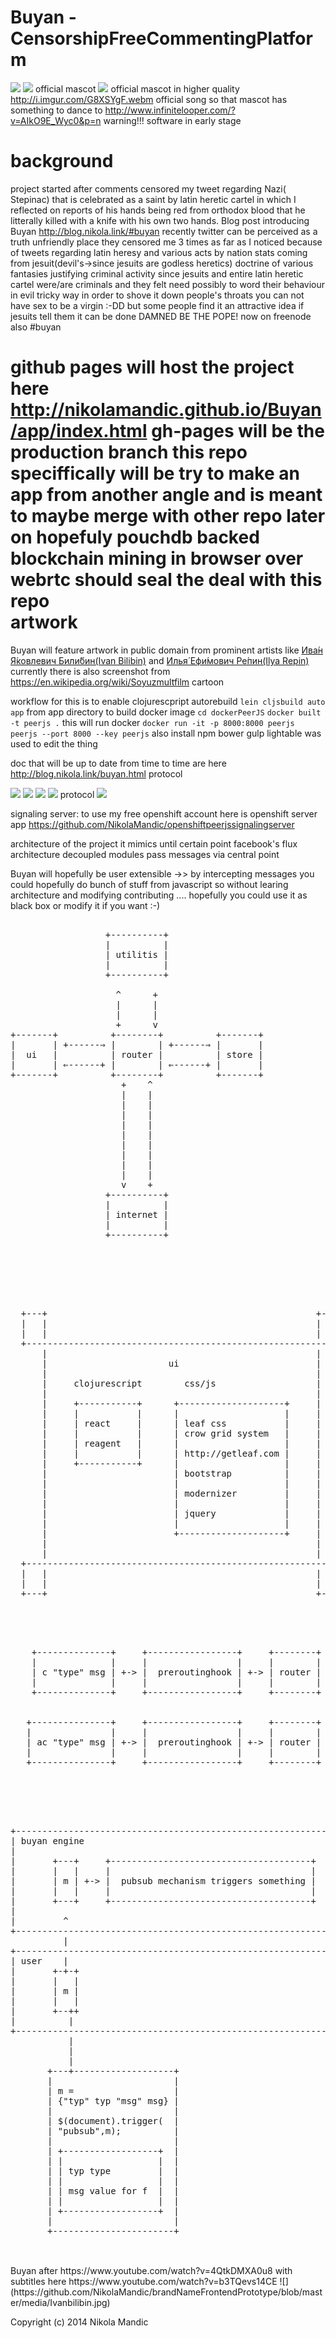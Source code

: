 # Buyan - CensorshipFreeCommentingPlatform
![](https://github.com/NikolaMandic/brandNameFrontendPrototype/blob/master/media/gr7dex10.gif)
![](https://github.com/NikolaMandic/Buyan/blob/master/media/a8d3d362bb2a50296a5d813f3c686e50.gif)
official mascot
![](https://github.com/NikolaMandic/brandNameFrontendPrototype/blob/master/media/250px-Ivan_Bilibin_126.gif)
official mascot in higher quality
http://i.imgur.com/G8XSYgF.webm
official song so that mascot has something to dance to
http://www.infinitelooper.com/?v=AIkO9E_Wyc0&p=n
warning!!! software in early stage
# background
project started after comments censored my tweet regarding Nazi( Stepinac) that is celebrated as a saint by latin heretic cartel in which I reflected on reports of his hands being red from orthodox blood that he litterally killed with a knife with his own two hands. Blog post introducing Buyan http://blog.nikola.link/#buyan
recently twitter can be perceived as a truth unfriendly place they censored me 3 times as far as I noticed
because of tweets regarding latin heresy and various acts by nation stats coming from jesuit(devil's->since jesuits are godless heretics) doctrine of various fantasies justifying criminal activity
since jesuits and entire latin heretic cartel were/are criminals and they felt need possibly to word their behaviour in evil tricky way in order to shove it down people's throats
you can not have sex to be a virgin :-DD
but some people find it an attractive idea if jesuits tell them it can be done
DAMNED BE THE POPE!
now on freenode also #buyan

github pages will host the project here
http://nikolamandic.github.io/Buyan/app/index.html
gh-pages will be the production branch
this repo speciffically will be try to make an app from another angle and is meant to maybe merge with other repo later on
hopefuly pouchdb backed blockchain mining in browser over webrtc should seal the deal with this repo
<br/>
artwork
==========
Buyan will feature artwork in public domain from prominent artists like <a href="https://en.wikipedia.org/wiki/Ivan_Bilibin">Ива́н Я́ковлевич Били́бин(Ivan Bilibin)</a> and <a href="https://en.wikipedia.org/wiki/Ilya_Repin">Илья́ Ефи́мович Ре́пин(Ilya Repin)</a>
currently there is also screenshot from https://en.wikipedia.org/wiki/Soyuzmultfilm cartoon
<br/>

workflow for this is
to enable clojurescpript autorebuild
`lein cljsbuild auto app` from app directory
to build docker image
`cd dockerPeerJS`
`docker built -t peerjs .`
this will run docker
`docker run -it -p 8000:8000 peerjs  peerjs --port 8000 --key peerjs`
also install npm bower gulp
lightable was used to edit the thing

doc that will be up to date from time to time are here
http://blog.nikola.link/buyan.html
protocol

![](https://github.com/NikolaMandic/brandNameFrontendPrototype/blob/master/media/cdraw.png)
![](https://github.com/NikolaMandic/brandNameFrontendPrototype/blob/master/media/getblock.png)
![](https://github.com/NikolaMandic/brandNameFrontendPrototype/blob/master/media/syncChain.png)
![](https://github.com/NikolaMandic/brandNameFrontendPrototype/blob/master/media/broadcast.png)
protocol
![](https://github.com/NikolaMandic/brandNameFrontendPrototype/blob/master/media/protocol.png)

signaling server:
to use my free openshift account here is openshift server app        https://github.com/NikolaMandic/openshiftpeerjssignalingserver


architecture of the project
it mimics until certain point facebook's flux architecture
decoupled modules pass messages via central point

Buyan will hopefully be user extensible ->>
by intercepting messages you
could hopefully do bunch of stuff from javascript
so without learing architecture and modifying contributing ....
hopefully you could use it as black box or modify it if you want :-)
<pre>

                  +----------+
                  |          |
                  | utilitis |
                  |          |
                  +----------+

                    ^      +
                    |      |
                    |      |
                    +      v
+-------+          +--------+          +-------+
|       | +------⇒ |        | +------⇒ |       |
|  ui   |          | router |          | store |
|       | ⇐------+ |        | ⇐------+ |       |
+-------+          +--------+          +-------+
                     +    ^
                     |    |
                     |    |
                     |    |
                     |    |
                     |    |
                     |    |
                     |    |
                     |    |
                     |    |
                     v    +
                  +----------+
                  |          |
                  | internet |
                  |          |
                  +----------+
</pre>


<pre>
                                                                     
                                                                  
                                                                  
                                                                  
                                                                  
                                                                  
  +---+                                                   +---+   
  |   |                                                   |   |   
  |   |                                                   |   |   
  +-----------------------------------------------------------+   
      |                                                   |       
      |                       ui                          |       
      |                                                   |       
      |     clojurescript        css/js                   |       
      |                                                   |       
      |     +-----------+      +--------------------+     |       
      |     |           |      |                    |     |       
      |     | react     |      | leaf css           |     |       
      |     |           |      | crow grid system   |     |       
      |     | reagent   |      |                    |     |       
      |     |           |      | http://getleaf.com |     |       
      |     +-----------+      |                    |     |       
      |                        | bootstrap          |     |       
      |                        |                    |     |       
      |                        | modernizer         |     |       
      |                        |                    |     |       
      |                        | jquery             |     |       
      |                        |                    |     |       
      |                        +--------------------+     |       
      |                                                   |       
      |                                                   |       
  +-----------------------------------------------------------+   
  |   |                                                   |   |   
  |   |                                                   |   |   
  +---+                                                   +---+   
 
                          

</pre>
<pre>
                                                                                                           
    +--------------+     +-----------------+     +--------+      +-----------------+      +--------+       
    |              |     |                 |     |        |      |                 |      |        |       
    | c "type" msg | +-> |  preroutinghook | +-> | router | +--> | postroutinghook | +--> | return |       
    |              |     |                 |     |        |      |                 |      |        |       
    +--------------+     +-----------------+     +--------+      +-----------------+      +--------+       
                                                                                                           
                                                                                                           
   +---------------+     +-----------------+     +--------+      +-----------------+                       
   |               |     |                 |     |        |      |                 |                       
   | ac "type" msg | +-> |  preroutinghook | +-> | router | +--> | postroutinghook |                       
   |               |     |                 |     |        |      |                 |                       
   +---------------+     +-----------------+     +--------+      +-----------------+                       
                                                                                                           
                                                                                                           


</pre>
<pre>

+------------------------------------------------------------+         +------------------------------------------------------------+
| buyan engine                                               |         | buyan engine                                               |
|                                                            |         |                                                            |
|       +---+     +--------------------------------------+   |         |       +---+     +------------------------+                 |
|       |   |     |                                      |   |         |       |   |     |                        |                 |
|       | m | +-> |  pubsub mechanism triggers something |   |         |       | m | +-> |  function gets called  |                 |
|       |   |     |                                      |   |         |       |   |     |                        |                 |
|       +---+     +--------------------------------------+   |         |       +---+     +------------------------+                 |
|                                                            |         |                                                            |
|         ^                                                  |         |         ^                                                  |
+------------------------------------------------------------+         +------------------------------------------------------------+
          |                                                                      |
+------------------------------------------------------------+         +------------------------------------------------------------+
| user    |                                                  |         | user    |                                                  |
|       +-+-+                                                |         |       +-+-+                                                |
|       |   |                                                |         |       |   |                                                |
|       | m |                                                |         |       | m |                                                |
|       |   |                                                |         |       |   |                                                |
|       +--++                                                |         |       +-+-+                                                |
|          |                                                 |         |         |                                                  |                                      
+------------------------------------------------------------+         +------------------------------------------------------------+
           |                                                                     |
           |                                                                     |
           |                                                                  +--+--------------------+
       +---+-------------------+                                              |                       |
       |                       |                                              | m =                   |
       | m =                   |                                              | {"typ" typ "msg" msg} |
       | {"typ" typ "msg" msg} |                                              |                       |
       |                       |                                              | $(document).trigger(  |
       | $(document).trigger(  |                                              | "call",m);            |
       | "pubsub",m);          |                                              |                       |
       |                       |                                              | +------------------+  |
       | +------------------+  |                                              | |                  |  |
       | |                  |  |                                              | | typ type         |  |
       | | typ type         |  |                                              | |                  |  |
       | |                  |  |                                              | | msg value for f  |  |
       | | msg value for f  |  |                                              | |                  |  |
       | |                  |  |                                              | +------------------+  |
       | +------------------+  |                                              |                       |
       |                       |                                              +-----------------------+
       +-----------------------+

</pre>
<br/>
Buyan after
https://www.youtube.com/watch?v=4QtkDMXA0u8
with subtitles here https://www.youtube.com/watch?v=b3TQevs14CE
![](https://github.com/NikolaMandic/brandNameFrontendPrototype/blob/master/media/Ivanbilibin.jpg)

<br/>

Copyright (c) 2014 Nikola Mandic
